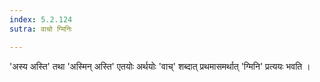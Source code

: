 ```yaml
---
index: 5.2.124
sutra: वाचो ग्मिनिः

---
```

'अस्य अस्ति' तथा 'अस्मिन् अस्ति' एतयोः अर्थयोः 'वाच्' शब्दात् प्रथमासमर्थात् 'ग्मिनि' प्रत्ययः भवति । 